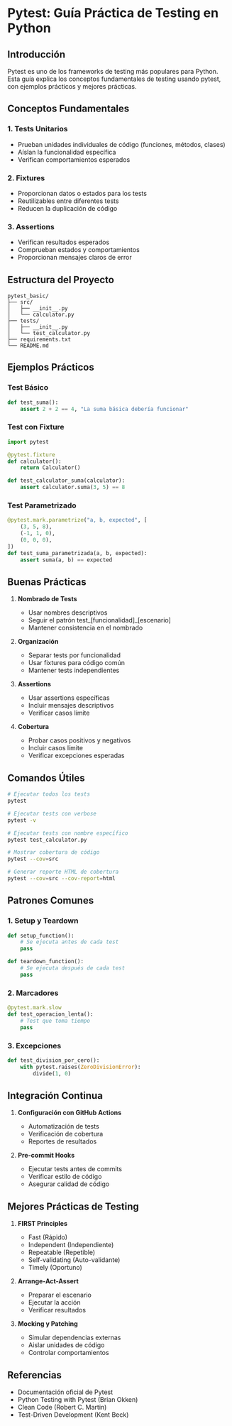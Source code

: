 # Pytest: Guía Práctica de Testing en Python

## Introducción

Pytest es uno de los frameworks de testing más populares para Python. Esta guía explica los conceptos fundamentales de testing usando pytest, con ejemplos prácticos y mejores prácticas.

## Conceptos Fundamentales

### 1. Tests Unitarios
- Prueban unidades individuales de código (funciones, métodos, clases)
- Aíslan la funcionalidad específica
- Verifican comportamientos esperados

### 2. Fixtures
- Proporcionan datos o estados para los tests
- Reutilizables entre diferentes tests
- Reducen la duplicación de código

### 3. Assertions
- Verifican resultados esperados
- Comprueban estados y comportamientos
- Proporcionan mensajes claros de error

## Estructura del Proyecto

```
pytest_basic/
├── src/
│   ├── __init__.py
│   └── calculator.py
├── tests/
│   ├── __init__.py
│   └── test_calculator.py
├── requirements.txt
└── README.md
```

## Ejemplos Prácticos

### Test Básico
```python
def test_suma():
    assert 2 + 2 == 4, "La suma básica debería funcionar"
```

### Test con Fixture
```python
import pytest

@pytest.fixture
def calculator():
    return Calculator()

def test_calculator_suma(calculator):
    assert calculator.suma(3, 5) == 8
```

### Test Parametrizado
```python
@pytest.mark.parametrize("a, b, expected", [
    (3, 5, 8),
    (-1, 1, 0),
    (0, 0, 0),
])
def test_suma_parametrizada(a, b, expected):
    assert suma(a, b) == expected
```

## Buenas Prácticas

1. **Nombrado de Tests**
   - Usar nombres descriptivos
   - Seguir el patrón test_[funcionalidad]_[escenario]
   - Mantener consistencia en el nombrado

2. **Organización**
   - Separar tests por funcionalidad
   - Usar fixtures para código común
   - Mantener tests independientes

3. **Assertions**
   - Usar assertions específicas
   - Incluir mensajes descriptivos
   - Verificar casos límite

4. **Cobertura**
   - Probar casos positivos y negativos
   - Incluir casos límite
   - Verificar excepciones esperadas

## Comandos Útiles

```bash
# Ejecutar todos los tests
pytest

# Ejecutar tests con verbose
pytest -v

# Ejecutar tests con nombre específico
pytest test_calculator.py

# Mostrar cobertura de código
pytest --cov=src

# Generar reporte HTML de cobertura
pytest --cov=src --cov-report=html
```

## Patrones Comunes

### 1. Setup y Teardown
```python
def setup_function():
    # Se ejecuta antes de cada test
    pass

def teardown_function():
    # Se ejecuta después de cada test
    pass
```

### 2. Marcadores
```python
@pytest.mark.slow
def test_operacion_lenta():
    # Test que toma tiempo
    pass
```

### 3. Excepciones
```python
def test_division_por_cero():
    with pytest.raises(ZeroDivisionError):
        divide(1, 0)
```

## Integración Continua

1. **Configuración con GitHub Actions**
   - Automatización de tests
   - Verificación de cobertura
   - Reportes de resultados

2. **Pre-commit Hooks**
   - Ejecutar tests antes de commits
   - Verificar estilo de código
   - Asegurar calidad de código

## Mejores Prácticas de Testing

1. **FIRST Principles**
   - Fast (Rápido)
   - Independent (Independiente)
   - Repeatable (Repetible)
   - Self-validating (Auto-validante)
   - Timely (Oportuno)

2. **Arrange-Act-Assert**
   - Preparar el escenario
   - Ejecutar la acción
   - Verificar resultados

3. **Mocking y Patching**
   - Simular dependencias externas
   - Aislar unidades de código
   - Controlar comportamientos

## Referencias

- Documentación oficial de Pytest
- Python Testing with Pytest (Brian Okken)
- Clean Code (Robert C. Martin)
- Test-Driven Development (Kent Beck)
